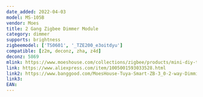 ```yaml
---
date_added: 2022-04-03
model: MS-105B
vendor: Moes
title: 2 Gang Zigbee Dimmer Module
category: dimmer
supports: brightness
zigbeemodel: ['TS0601', '_TZE200_e3oitdyu']
compatible: [z2m, deconz, zha, z4d]
deconz: 5869
mlink: https://www.moeshouse.com/collections/zigbee/products/mini-diy-tuya-zigbee-3-0-smart-dimmer-switch-relay-module-1-2-way-2-gang-tuya-zigbee3-0-hub-required-smart-life-tuya-app-works-with-alexa-google-home-voice-control
link: https://www.aliexpress.com/item/1005001593033528.html
link2: https://www.banggood.com/MoesHouse-Tuya-Smart-ZB-3_0-2-way-Dimming-Switch-Module-App-Remote-Control-Works-with-Alexa-Google-Home-p-1940272.html
link3: 
EAN: 
---
```

